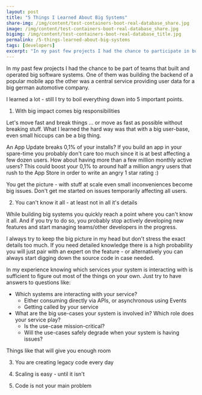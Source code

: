 ```yaml
---
layout: post
title: "5 Things I Learned About Big Systems"
share-img: /img/content/test-containers-boot-real-database_share.jpg
image: /img/content/test-containers-boot-real-database_share.jpg
bigimg: /img/content/test-containers-boot-real-database_title.jpg
permalink: /5-things-learned-about-big-systems
tags: [developers]
excerpt: "In my past few projects I had the chance to participate in building big systems. My experience with those is ..."
---
```


In my past few projects I had the chance to be part of teams that built and operated big software systems.
One of them was building the backend of a popular mobile app the other was a central service providing user data for a big german automotive company.

I learned a lot - still I try to boil everything down into 5 important points.

1. With big impact comes big responsibilities

Let's move fast and break things ... or move as fast as possible without breaking stuff.
What I learned the hard way was that with a big user-base, even small hiccups can be a big thing.

An App Update breaks 0,1% of your installs? If you build an app in your spare-time you probably don't care too much since it is at best affecting a few dozen users. How about having more than a few million monthly active users?
This could boost your 0,1% to around half a million angry users that rush to the App Store in order to write an angry 1 star rating :)

You get the picture - with stuff at scale even small inconveniences become big issues.
Don't get me started on issues temporarily affecting all users.

2. You can't know it all - at least not in all it's details

While building big systems you quickly reach a point where you can't know it all. And if you try to do so, you probably stop actively developing new features and start managing teams/other developers in the progress.

I always try to keep the big picture in my head but don't stress the exact details too much.
If you need detailed knowledge there is a high probability you will just pair with an expert on the feature - or alternatively you can always start digging down the source code in case needed.

In my experience knowing which services your system is interacting with is sufficient to figure out most of the things on your own.
Just try to have answers to questions like:
* Which systems are interacting with your service?
    * Either consuming directly via APIs, or asynchronous using Events
    * Getting called by your service
* What are the big use-cases your system is involved in? Which role does your service play?
    * Is the use-case mission-critical?
    * Will the use-cases safely degrade when your system is having issues?

Things like that will give you enough room

3. You are creating legacy code every day

4. Scaling is easy - until it isn't

5. Code is not your main problem
